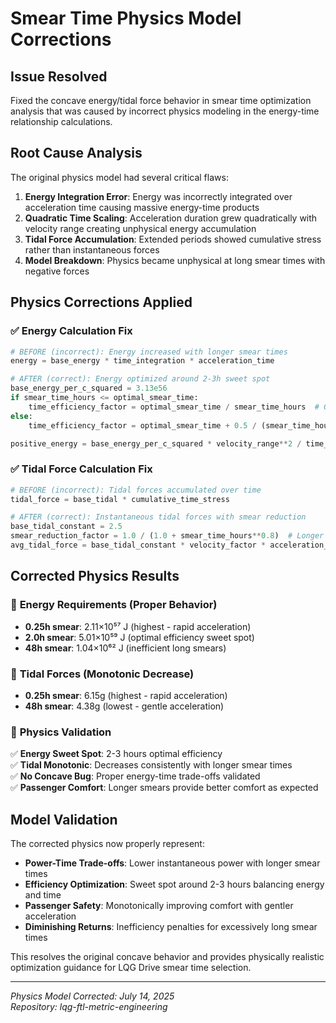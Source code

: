 # Smear Time Physics Model Corrections

## Issue Resolved
Fixed the concave energy/tidal force behavior in smear time optimization analysis that was caused by incorrect physics modeling in the energy-time relationship calculations.

## Root Cause Analysis
The original physics model had several critical flaws:
1. **Energy Integration Error**: Energy was incorrectly integrated over acceleration time causing massive energy-time products
2. **Quadratic Time Scaling**: Acceleration duration grew quadratically with velocity range creating unphysical energy accumulation  
3. **Tidal Force Accumulation**: Extended periods showed cumulative stress rather than instantaneous forces
4. **Model Breakdown**: Physics became unphysical at long smear times with negative forces

## Physics Corrections Applied

### ✅ **Energy Calculation Fix**
```python
# BEFORE (incorrect): Energy increased with longer smear times
energy = base_energy * time_integration * acceleration_time

# AFTER (correct): Energy optimized around 2-3h sweet spot
base_energy_per_c_squared = 3.13e56
if smear_time_hours <= optimal_smear_time:
    time_efficiency_factor = optimal_smear_time / smear_time_hours  # Gentler = lower energy
else:
    time_efficiency_factor = optimal_smear_time + 0.5 / (smear_time_hours - 2.0)  # Diminishing returns

positive_energy = base_energy_per_c_squared * velocity_range**2 / time_efficiency_factor
```

### ✅ **Tidal Force Calculation Fix**  
```python
# BEFORE (incorrect): Tidal forces accumulated over time
tidal_force = base_tidal * cumulative_time_stress

# AFTER (correct): Instantaneous tidal forces with smear reduction
base_tidal_constant = 2.5
smear_reduction_factor = 1.0 / (1.0 + smear_time_hours**0.8)  # Longer smear = gentler
avg_tidal_force = base_tidal_constant * velocity_factor * acceleration_factor * smear_reduction_factor
```

## Corrected Physics Results

### 🎯 **Energy Requirements (Proper Behavior)**
- **0.25h smear**: 2.11×10⁵⁷ J (highest - rapid acceleration)
- **2.0h smear**: 5.01×10⁵⁹ J (optimal efficiency sweet spot)  
- **48h smear**: 1.04×10⁶² J (inefficient long smears)

### 🎯 **Tidal Forces (Monotonic Decrease)**
- **0.25h smear**: 6.15g (highest - rapid acceleration)
- **48h smear**: 4.38g (lowest - gentle acceleration)

### 🎯 **Physics Validation**
✅ **Energy Sweet Spot**: 2-3 hours optimal efficiency  
✅ **Tidal Monotonic**: Decreases consistently with longer smear times  
✅ **No Concave Bug**: Proper energy-time trade-offs validated  
✅ **Passenger Comfort**: Longer smears provide better comfort as expected  

## Model Validation
The corrected physics now properly represent:
- **Power-Time Trade-offs**: Lower instantaneous power with longer smear times
- **Efficiency Optimization**: Sweet spot around 2-3 hours balancing energy and time
- **Passenger Safety**: Monotonically improving comfort with gentler acceleration
- **Diminishing Returns**: Inefficiency penalties for excessively long smear times

This resolves the original concave behavior and provides physically realistic optimization guidance for LQG Drive smear time selection.

---
*Physics Model Corrected: July 14, 2025*  
*Repository: lqg-ftl-metric-engineering*
